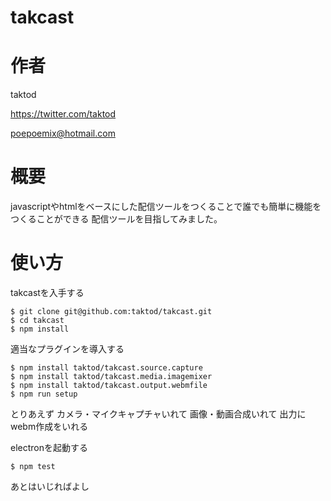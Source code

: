# takcast

# 作者

taktod

https://twitter.com/taktod

poepoemix@hotmail.com

# 概要

javascriptやhtmlをベースにした配信ツールをつくることで誰でも簡単に機能をつくることができる
配信ツールを目指してみました。

# 使い方

takcastを入手する
```
$ git clone git@github.com:taktod/takcast.git
$ cd takcast
$ npm install
```

適当なプラグインを導入する
```
$ npm install taktod/takcast.source.capture
$ npm install taktod/takcast.media.imagemixer
$ npm install taktod/takcast.output.webmfile
$ npm run setup
```
とりあえず
カメラ・マイクキャプチャいれて
画像・動画合成いれて
出力にwebm作成をいれる

electronを起動する
```
$ npm test
```

あとはいじればよし
